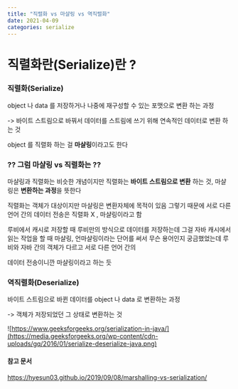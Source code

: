 ```yaml
---
title: "직렬화 vs 마샬링 vs 역직렬화"
date: 2021-04-09
categories: serialize
---
```


# 직렬화란(Serialize)란 ?

### 직렬화(Serialize)

object 나 data 를 저장하거나 나중에 재구성할 수 있는 포맷으로 변환 하는 과정

-> 바이트 스트림으로 바꿔서 데이터를 스트림에 쓰기 위해 연속적인 데이터로 변환 하는 것

object 를 직렬화 하는 걸 **마샬링**이라고도 한다

### ?? 그럼 마샬링 vs 직렬화는 ??

마샬링과 직렬화는 비슷한 개념이지만 직렬화는 **바이트 스트림으로 변환** 하는 것, 마샬링은 **변환하는 과정**을 뜻한다

직렬화는 객체가 대상이지만 마샬링은 변환자체에 목적이 있음 그렇기 때문에 서로 다른 언어 간의 데이터 전송은 직렬화 X , 마샬링이라고 함

루비에서 캐시로 저장할 때 루비만의 방식으로 데이터를 저장하는데 그걸 자바 캐시에서 읽는 작업을 할 때 마샬링, 언마샬링이라는 단어를 써서 무슨 용어인지 궁금했었는데 루비와 자바 간의 객체가 다르고 서로 다른 언어 간의  

데이터 전송이니깐 마샬링이라고 하는 듯

### 역직렬화(Deserialize)

바이트 스트림으로 바뀐 데이터를 object 나 data 로 변환하는 과정

-> 객체가 저장되었던 그 상태로 변환하는 것

![https://www.geeksforgeeks.org/serialization-in-java/](https://media.geeksforgeeks.org/wp-content/cdn-uploads/gq/2016/01/serialize-deserialize-java.png)


#### 참고 문서

https://hyesun03.github.io/2019/09/08/marshalling-vs-serialization/

